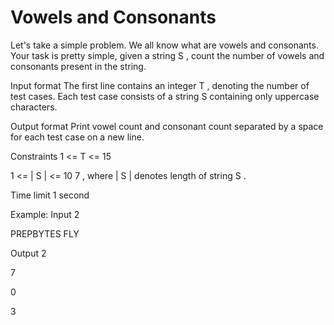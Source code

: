 # Vowels and Consonants
Let's take a simple problem. We all know what are vowels and consonants. Your task is pretty simple, given a string 
S
, count the number of vowels and consonants present in the string.

Input format
The first line contains an integer 
T
, denoting the number of test cases.
Each test case consists of a string 
S
 containing only uppercase characters.

Output format
Print vowel count and consonant count separated by a space for each test case on a new line.

Constraints
1
<=
T
<=
15

1
<=
|
S
|
<=
10
7
, where 
|
S
|
 denotes length of string 
S
.

Time limit
1
 second

Example:
Input
2

PREPBYTES
FLY

Output
2
 
7

0
 
3
